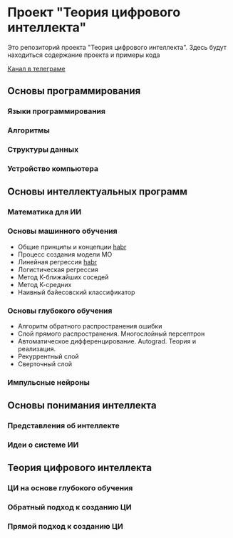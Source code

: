 # Проект "Теория цифрового интеллекта"
Это репозиторий проекта "Теория цифрового интеллекта". Здесь будут находиться содержание проекта и примеры кода

[Канал в телеграме](https://t.me/tdi_project_community_channel)

## Основы программирования
### Языки программирования
### Алгоритмы
### Структуры данных
### Устройство компьютера

## Основы интеллектуальных программ
### Математика для ИИ
### Основы машинного обучения
- Общие принципы и концепции [habr](https://habr.com/ru/articles/862704/)
- Процесс создания модели МО
- Линейная регрессия [habr](https://habr.com/ru/articles/863194/)
- Логистическая регрессия
- Метод К-ближайших соседей
- Метод К-средних
- Наивный байесовский классификатор
### Основы глубокого обучения
- Алгоритм обратного распространения ошибки
- Слой прямого распространения. Многослойный персептрон
- Автоматическое дифференцирование. Autograd. Теория и реализация.
- Рекуррентный слой
- Сверточный слой
### Импульсные нейроны

## Основы понимания интеллекта
### Представления об интеллекте
### Идеи о системе ИИ

## Теория цифрового интеллекта
### ЦИ на основе глубокого обучения
### Обратный подход к созданию ЦИ
### Прямой подход к созданию ЦИ


